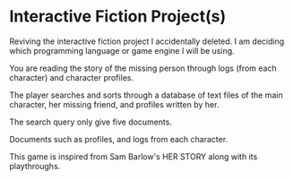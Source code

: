 # Interactive Fiction Project(s)

Reviving the interactive fiction project I accidentally deleted. I am 
deciding which programming language or game engine I will be using.

You are reading the story of the missing person through logs (from
each character) and character profiles.

The player searches and sorts through a database of text files of the
main character, her missing friend, and profiles written by her.

The search query only give five documents.

Documents such as profiles, and logs from each character. 

This game is inspired from Sam Barlow's HER STORY along with its
playthroughs.
